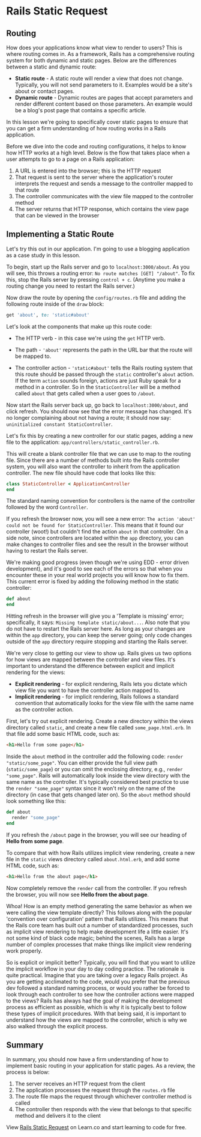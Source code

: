 # Rails Static Request

## Routing

How does your applications know what view to render to users? This is where routing comes in. As a framework, Rails has a comprehensive routing system for both dynamic and static pages. Below are the differences between a static and dynamic route:

* **Static route** - A static route will render a view that does not change. Typically, you will not send parameters to it. Examples would be a site's about or contact pages.
* **Dynamic route** - Dynamic routes are pages that accept parameters and render different content based on those parameters. An example would be a blog's post page that contains a specific article.

In this lesson we're going to specifically cover static pages to ensure that you can get a firm understanding of how routing works in a Rails application.

Before we dive into the code and routing configurations, it helps to know how HTTP works at a high level. Below is the flow that takes place when a user attempts to go to a page on a Rails application:

1. A URL is entered into the browser; this is the HTTP request
2. That request is sent to the server where the application's router interprets the request and sends a message to the controller mapped to that route
3. The controller communicates with the view file mapped to the controller method
4. The server returns that HTTP response, which contains the view page that can be viewed in the browser

## Implementing a Static Route

Let's try this out in our application. I'm going to use a blogging application as a case study in this lesson.

To begin, start up the Rails server and go to `localhost:3000/about`. As you will see, this throws a routing error: `No route matches [GET] "/about"`. To fix this, stop the Rails server by pressing `control + c`. (Anytime you make a routing change you need to restart the Rails server.)

Now draw the route by opening the `config/routes.rb` file and adding the following route inside of the `draw` block:

```ruby
get 'about', to: 'static#about'
````

Let's look at the components that make up this route code:

* The HTTP verb - in this case we're using the `get` HTTP verb.

* The path - `'about'` represents the path in the URL bar that the route will be mapped to.

* The controller action - `'static#about'` tells the Rails routing system that this route should be passed through the `static` controller's `about` action. If the term `action` sounds foreign, actions are just Ruby speak for a method in a controller. So in the `StaticController` will be a method called `about` that gets called when a user goes to `/about`.

Now start the Rails server back up, go back to `localhost:3000/about`, and click refresh. You should now see that the error message has changed. It's no longer complaining about not having a route; it should now say: `uninitialized constant StaticController`.

Let's fix this by creating a new controller for our static pages, adding a new file to the application: `app/controllers/static_controller.rb`.

This will create a blank controller file that we can use to map to the routing file. Since there are a number of methods built into the Rails controller system, you will also want the controller to inherit from the application controller. The new file should have code that looks like this:

```ruby
class StaticController < ApplicationController
end
```

The standard naming convention for controllers is the name of the controller followed by the word `Controller`.

If you refresh the browser now, you will see a new error: `The action 'about' could not be found for StaticController`. This means that it found our controller (woot!) but couldn't find the action `about` in that controller. On a side note, since controllers are located within the `app` directory, you can make changes to controller files and see the result in the browser without having to restart the Rails server.

We're making good progress (even though we're using EDD - error driven development), and it's good to see each of the errors so that when you encounter these in your real world projects you will know how to fix them. This current error is fixed by adding the following method in the static controller:

```ruby
def about
end
```

Hitting refresh in the browser will give you a 'Template is missing' error; specifically, it says: `Missing template static/about...`. Also note that you do not have to restart the Rails server here. As long as your changes are within the `app` directory, you can keep the server going; only code changes outside of the `app` directory require stopping and starting the Rails server.

We're very close to getting our view to show up. Rails gives us two options for how views are mapped between the controller and view files. It's important to understand the difference between explicit and implicit rendering for the views:

* **Explicit rendering** - for explicit rendering, Rails lets you dictate which view file you want to have the controller action mapped to.
* **Implicit rendering** - for implicit rendering, Rails follows a standard convention that automatically looks for the view file with the same name as the controller action.

First, let's try out explicit rendering. Create a new directory within the views directory called `static`, and create a new file called `some_page.html.erb`. In that file add some basic HTML code, such as:

```html
<h1>Hello from some page</h1>
```

Inside the `about` method in the controller add the following code: `render "static/some_page"`. You can either provide the full view path (`static/some_page`) or you can omit the enclosing directory, e.g., `render "some_page"`. Rails will automatically look inside the view directory with the same name as the controller. It's typically considered best practice to use the `render "some_page"` syntax since it won't rely on the name of the directory (in case that gets changed later on). So the `about` method should look something like this:

```ruby
def about
  render "some_page"
end
```

If you refresh the `/about` page in the browser, you will see our heading of **Hello from some page**.

To compare that with how Rails utilizes implicit view rendering, create a new file in the `static` views directory called `about.html.erb`, and add some HTML code, such as:

```html
<h1>Hello from the about page</h1>
```

Now completely remove the `render` call from the controller. If you refresh the browser, you will now see **Hello from the about page**.

Whoa! How is an empty method generating the same behavior as when we were calling the view template directly? This follows along with the popular 'convention over configuration' pattern that Rails utilizes. This means that the Rails core team has built out a number of standardized processes, such as implicit view rendering to help make development life a little easier. It's not some kind of black code magic; behind the scenes, Rails has a large number of complex processes that make things like implicit view rendering work properly.

So is explicit or implicit better? Typically, you will find that you want to utilize the implicit workflow in your day to day coding practice. The rationale is quite practical. Imagine that you are taking over a legacy Rails project. As you are getting acclimated to the code, would you prefer that the previous dev followed a standard naming process, or would you rather be forced to look through each controller to see how the controller actions were mapped to the views? Rails has always had the goal of making the development process as efficient as possible, which is why it is typically best to follow these types of implicit procedures. With that being said, it is important to understand how the views are mapped to the controller, which is why we also walked through the explicit process.

## Summary

In summary, you should now have a firm understanding of how to implement basic routing in your application for static pages. As a review, the process is below:

1. The server receives an HTTP request from the client
2. The application processes the request through the `routes.rb` file
3. The route file maps the request through whichever controller method is called
4. The controller then responds with the view that belongs to that specific method and delivers it to the client

<p class='util--hide'>View <a href='https://learn.co/lessons/rails-static-request-readme'>Rails Static Request</a> on Learn.co and start learning to code for free.</p>
